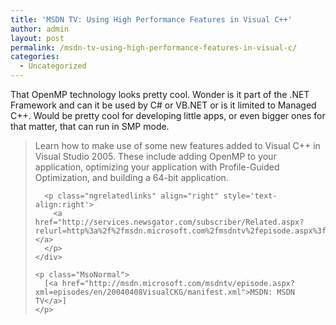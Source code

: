 ```yaml
---
title: 'MSDN TV: Using High Performance Features in Visual C++'
author: admin
layout: post
permalink: /msdn-tv-using-high-performance-features-in-visual-c/
categories:
  - Uncategorized
---
```

<div class="Section1">
  <p>
    That OpenMP technology looks pretty cool. Wonder is it part of the .NET Framework and can it be used by C# or VB.NET or is it limited to Managed C++. Would be pretty cool for developing little apps, or even bigger ones for that matter, that can run in SMP mode. &nbsp;
  </p>
  
  <blockquote style='margin-top:5.0pt;margin-bottom:5.0pt'>
    <div>
      <p class="MsoNormal">
        Learn how to make use of some new features added to Visual C++ in Visual Studio 2005. These include adding OpenMP to your application, optimizing your application with Profile-Guided Optimization, and building a 64-bit application.
      </p>
      
      <p class="ngrelatedlinks" align="right" style='text-align:right'>
        <a href="http://services.newsgator.com/subscriber/Related.aspx?relurl=http%3a%2f%2fmsdn.microsoft.com%2fmsdntv%2fepisode.aspx%3fxml%3depisodes%2fen%2f20040408VisualCKG%2fmanifest.xml">Related&#8230;</a>
      </p>
    </div>
    
    <p class="MsoNormal">
      [<a href="http://msdn.microsoft.com/msdntv/episode.aspx?xml=episodes/en/20040408VisualCKG/manifest.xml">MSDN: MSDN TV</a>]
    </p>
  </blockquote>
</div>